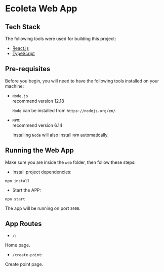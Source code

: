 # Ecoleta Web App

## Tech Stack

The following tools were used for building this project:

- [React.js](https://reactjs.org/)
- [TypeScript](https://www.typescriptlang.org/)

## Pre-requisites

Before you begin, you will need to have the following tools installed on your machine:

- `Node.js`<br />
  recommend version 12.18

  `Node` can be installed from `https://nodejs.org/en/`.

- `NPM`:<br />
  recommend version 6.14

  Installing `Node` will also install `NPM` automatically.

## Running the Web App

Make sure you are inside the `web` folder, then follow these steps:

- Install project dependencies:

```
npm install
```

- Start the APP:

```
npm start
```

The app will be running on port `3000`.

## App Routes

- `/`:

Home page.

- `/create-point`:

Create point page.
